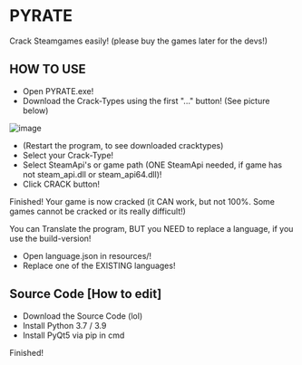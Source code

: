 # PYRATE
Crack Steamgames easily! (please buy the games later for the devs!)

## HOW TO USE
- Open PYRATE.exe!
- Download the Crack-Types using the first "..." button! (See picture below)

![image](https://user-images.githubusercontent.com/78412852/161788182-6e1e49a9-9783-412f-8859-578ed5f583f1.png)
- (Restart the program, to see downloaded cracktypes)
- Select your Crack-Type!
- Select SteamApi's or game path (ONE SteamApi needed, if game has not steam_api.dll or steam_api64.dll)!
- Click CRACK button!

Finished! Your game is now cracked (it CAN work, but not 100%. Some games cannot be cracked or its really difficult!)

You can Translate the program, BUT you NEED to replace a language, if you use the build-version!
- Open language.json in resources/!
- Replace one of the EXISTING languages!

## Source Code [How to edit]
- Download the Source Code (lol)
- Install Python 3.7 / 3.9
- Install PyQt5 via pip in cmd

Finished!

